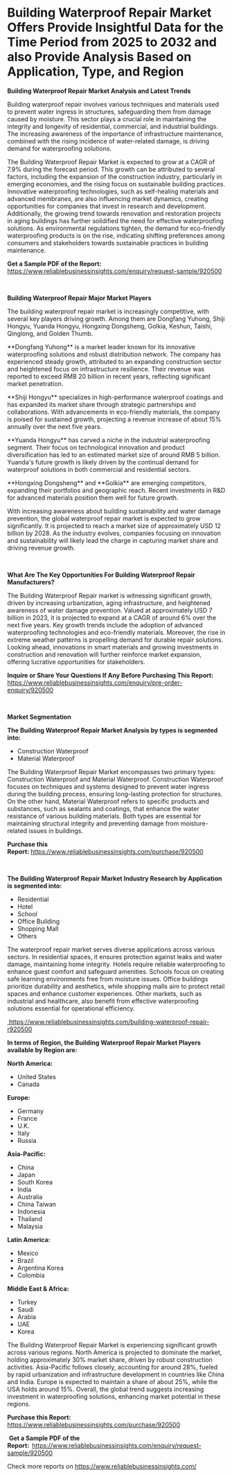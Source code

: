 <p><h1>Building Waterproof Repair Market Offers Provide Insightful Data for the Time Period from 2025 to 2032 and also Provide Analysis Based on Application, Type, and Region</h1></p><p><strong>Building Waterproof Repair Market Analysis and Latest Trends</strong></p>
<p><p>Building waterproof repair involves various techniques and materials used to prevent water ingress in structures, safeguarding them from damage caused by moisture. This sector plays a crucial role in maintaining the integrity and longevity of residential, commercial, and industrial buildings. The increasing awareness of the importance of infrastructure maintenance, combined with the rising incidence of water-related damage, is driving demand for waterproofing solutions.</p><p>The Building Waterproof Repair Market is expected to grow at a CAGR of 7.9% during the forecast period. This growth can be attributed to several factors, including the expansion of the construction industry, particularly in emerging economies, and the rising focus on sustainable building practices. Innovative waterproofing technologies, such as self-healing materials and advanced membranes, are also influencing market dynamics, creating opportunities for companies that invest in research and development. Additionally, the growing trend towards renovation and restoration projects in aging buildings has further solidified the need for effective waterproofing solutions. As environmental regulations tighten, the demand for eco-friendly waterproofing products is on the rise, indicating shifting preferences among consumers and stakeholders towards sustainable practices in building maintenance.</p></p>
<p><strong>Get a Sample PDF of the Report:&nbsp;</strong> <a href="https://www.reliablebusinessinsights.com/enquiry/request-sample/920500?utm_campaign=2268&utm_medium=2&utm_source=Github&utm_content=ia&utm_term=07032025&utm_id=building-waterproof-repair">https://www.reliablebusinessinsights.com/enquiry/request-sample/920500</a></p>
<p>&nbsp;</p>
<p><strong>Building Waterproof Repair Major Market Players</strong></p>
<p><p>The building waterproof repair market is increasingly competitive, with several key players driving growth. Among them are Dongfang Yuhong, Shiji Hongyu, Yuanda Hongyu, Hongxing Dongsheng, Golkia, Keshun, Taishi, Qinglong, and Golden Thumb.</p><p>**Dongfang Yuhong** is a market leader known for its innovative waterproofing solutions and robust distribution network. The company has experienced steady growth, attributed to an expanding construction sector and heightened focus on infrastructure resilience. Their revenue was reported to exceed RMB 20 billion in recent years, reflecting significant market penetration.</p><p>**Shiji Hongyu** specializes in high-performance waterproof coatings and has expanded its market share through strategic partnerships and collaborations. With advancements in eco-friendly materials, the company is poised for sustained growth, projecting a revenue increase of about 15% annually over the next five years.</p><p>**Yuanda Hongyu** has carved a niche in the industrial waterproofing segment. Their focus on technological innovation and product diversification has led to an estimated market size of around RMB 5 billion. Yuanda's future growth is likely driven by the continual demand for waterproof solutions in both commercial and residential sectors.</p><p>**Hongxing Dongsheng** and **Golkia** are emerging competitors, expanding their portfolios and geographic reach. Recent investments in R&D for advanced materials position them well for future growth.</p><p>With increasing awareness about building sustainability and water damage prevention, the global waterproof repair market is expected to grow significantly. It is projected to reach a market size of approximately USD 12 billion by 2028. As the industry evolves, companies focusing on innovation and sustainability will likely lead the charge in capturing market share and driving revenue growth.</p></p>
<p>&nbsp;</p>
<p><strong>What Are The Key Opportunities For Building Waterproof Repair Manufacturers?</strong></p>
<p><p>The Building Waterproof Repair market is witnessing significant growth, driven by increasing urbanization, aging infrastructure, and heightened awareness of water damage prevention. Valued at approximately USD 7 billion in 2023, it is projected to expand at a CAGR of around 6% over the next five years. Key growth trends include the adoption of advanced waterproofing technologies and eco-friendly materials. Moreover, the rise in extreme weather patterns is propelling demand for durable repair solutions. Looking ahead, innovations in smart materials and growing investments in construction and renovation will further reinforce market expansion, offering lucrative opportunities for stakeholders.</p></p>
<p><strong>Inquire or Share Your Questions If Any Before Purchasing This Report:</strong> <a href="https://www.reliablebusinessinsights.com/enquiry/pre-order-enquiry/920500?utm_campaign=2268&utm_medium=2&utm_source=Github&utm_content=ia&utm_term=07032025&utm_id=building-waterproof-repair">https://www.reliablebusinessinsights.com/enquiry/pre-order-enquiry/920500</a></p>
<p>&nbsp;</p>
<p><strong>Market Segmentation</strong></p>
<p><strong>The Building Waterproof Repair Market Analysis by types is segmented into:</strong></p>
<p><ul><li>Construction Waterproof</li><li>Material Waterproof</li></ul></p>
<p><p>The Building Waterproof Repair Market encompasses two primary types: Construction Waterproof and Material Waterproof. Construction Waterproof focuses on techniques and systems designed to prevent water ingress during the building process, ensuring long-lasting protection for structures. On the other hand, Material Waterproof refers to specific products and substances, such as sealants and coatings, that enhance the water resistance of various building materials. Both types are essential for maintaining structural integrity and preventing damage from moisture-related issues in buildings.</p></p>
<p><strong>Purchase this Report:&nbsp;</strong><a href="https://www.reliablebusinessinsights.com/purchase/920500?utm_campaign=2268&utm_medium=2&utm_source=Github&utm_content=ia&utm_term=07032025&utm_id=building-waterproof-repair">https://www.reliablebusinessinsights.com/purchase/920500</a></p>
<p>&nbsp;</p>
<p><strong>The Building Waterproof Repair Market Industry Research by Application is segmented into:</strong></p>
<p><ul><li>Residential</li><li>Hotel</li><li>School</li><li>Office Building</li><li>Shopping Mall</li><li>Others</li></ul></p>
<p><p>The waterproof repair market serves diverse applications across various sectors. In residential spaces, it ensures protection against leaks and water damage, maintaining home integrity. Hotels require reliable waterproofing to enhance guest comfort and safeguard amenities. Schools focus on creating safe learning environments free from moisture issues. Office buildings prioritize durability and aesthetics, while shopping malls aim to protect retail spaces and enhance customer experiences. Other markets, such as industrial and healthcare, also benefit from effective waterproofing solutions essential for operational efficiency.</p></p>
<p><a href="https://www.reliablebusinessinsights.com/building-waterproof-repair-r920500?utm_campaign=2268&utm_medium=2&utm_source=Github&utm_content=ia&utm_term=07032025&utm_id=building-waterproof-repair">&nbsp;https://www.reliablebusinessinsights.com/building-waterproof-repair-r920500</a></p>
<p><strong>In terms of Region, the Building Waterproof Repair Market Players available by Region are:</strong></p>
<p>
    <p> <strong> North America: </strong>
        <ul>
            <li>United States</li>
            <li>Canada</li>
        </ul>
        </p> 
    <p> <strong> Europe: </strong>
        <ul>
            <li>Germany</li>
            <li>France</li>
            <li>U.K.</li>
            <li>Italy</li>
            <li>Russia</li>
        </ul>
        </p> 
    <p> <strong> Asia-Pacific: </strong>
        <ul>
            <li>China</li>
            <li>Japan</li>
            <li>South Korea</li>
            <li>India</li>
            <li>Australia</li>
            <li>China Taiwan</li>
            <li>Indonesia</li>
            <li>Thailand</li>
            <li>Malaysia</li>
        </ul>
        </p> 
    <p> <strong> Latin America: </strong>
        <ul>
            <li>Mexico</li>
            <li>Brazil</li>
            <li>Argentina Korea</li>
            <li>Colombia</li>
        </ul>
        </p> 
    <p> <strong> Middle East & Africa: </strong>
        <ul>
            <li>Turkey</li>
            <li>Saudi</li>
            <li>Arabia</li>
            <li>UAE</li>
            <li>Korea</li>
        </ul>
    </p>
    </p>
<p><p>The Building Waterproof Repair Market is experiencing significant growth across various regions. North America is projected to dominate the market, holding approximately 30% market share, driven by robust construction activities. Asia-Pacific follows closely, accounting for around 28%, fueled by rapid urbanization and infrastructure development in countries like China and India. Europe is expected to maintain a share of about 25%, while the USA holds around 15%. Overall, the global trend suggests increasing investment in waterproofing solutions, enhancing market potential in these regions.</p></p>
<p><strong>Purchase this Report: </strong><a href="https://www.reliablebusinessinsights.com/purchase/920500?utm_campaign=2268&utm_medium=2&utm_source=Github&utm_content=ia&utm_term=07032025&utm_id=building-waterproof-repair">https://www.reliablebusinessinsights.com/purchase/920500</a></p>
<p>&nbsp;<strong>Get a Sample PDF of the Report:&nbsp;&nbsp;</strong><a href="https://www.reliablebusinessinsights.com/enquiry/request-sample/920500?utm_campaign=2268&utm_medium=2&utm_source=Github&utm_content=ia&utm_term=07032025&utm_id=building-waterproof-repair">https://www.reliablebusinessinsights.com/enquiry/request-sample/920500</a></p>
<p><strong></strong></p>
<p>Check more reports on <a href="https://www.reliablebusinessinsights.com/?utm_campaign=2268&utm_medium=2&utm_source=Github&utm_content=ia&utm_term=07032025&utm_id=building-waterproof-repair">https://www.reliablebusinessinsights.com/</a></p>